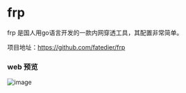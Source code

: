 # frp
frp 是国人用go语言开发的一款内网穿透工具，其配置非常简单。

项目地址：https://github.com/fatedier/frp

### web 预览
![image](https://github.com/vqiu/frp/overview.png)
